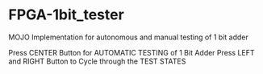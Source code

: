 # FPGA-1bit_tester
MOJO Implementation for autonomous and manual testing of 1 bit adder

Press CENTER Button for AUTOMATIC TESTING of 1 Bit Adder
Press LEFT and RIGHT Button to Cycle through the TEST STATES

